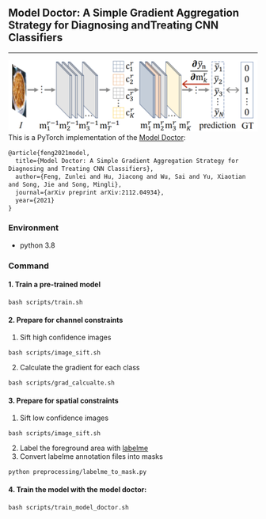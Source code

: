 ## Model Doctor: A Simple Gradient Aggregation Strategy for Diagnosing andTreating CNN Classifiers

----

![](framework.png)
This is a PyTorch implementation of the [Model Doctor](https://arxiv.org/pdf/2112.04934.pdf):
```
@article{feng2021model,
  title={Model Doctor: A Simple Gradient Aggregation Strategy for Diagnosing and Treating CNN Classifiers},
  author={Feng, Zunlei and Hu, Jiacong and Wu, Sai and Yu, Xiaotian and Song, Jie and Song, Mingli},
  journal={arXiv preprint arXiv:2112.04934},
  year={2021}
}
```
### Environment
+ python 3.8

### Command
#### 1. Train a pre-trained model
```shell
bash scripts/train.sh
```
#### 2. Prepare for channel constraints
1. Sift high confidence images
 ```shell
 bash scripts/image_sift.sh
 ```
2. Calculate the gradient for each class
 ```shell
 bash scripts/grad_calcualte.sh
 ```

#### 3. Prepare for spatial constraints
1. Sift low confidence images
 ```shell
 bash scripts/image_sift.sh
 ```
2. Label the foreground area with [labelme](https://github.com/wkentaro/labelme)
3. Convert labelme annotation files into masks
```
python preprocessing/labelme_to_mask.py
```

#### 4. Train the model with the model doctor:
```shell
bash scripts/train_model_doctor.sh
```



